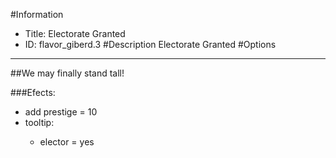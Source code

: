 #Information
 - Title: Electorate Granted
 - ID: flavor_giberd.3
#Description
Electorate Granted
#Options

___
##We may finally stand tall!

###Efects:<ul><li>add prestige = 10</li><li>tooltip:</li><ul><li>elector = yes</li></ul></ul>
